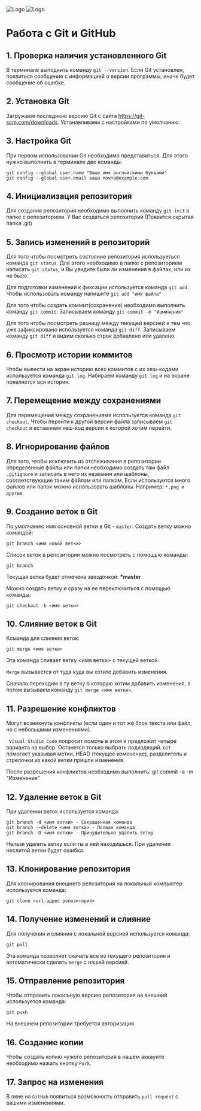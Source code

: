 ![Logo](Git-Logo-1788C.png)
![Logo](Git-Logo-PNG87.png)
# Работа с Git и GitHub

## 1. Проверка наличия установленного Git
В терминале выподнить команду `git --version`. Если Git установлен, появиться сообщение с информацией о версии программы, иначе будет сообщение об ошибке.

## 2. Установка Git
Загружаем последнюю версию Git с сайта https://git-scm.com/downloads.
Устанавливаем с настройками по умолчанию.

## 3. Настройка Git
При первом использовании Git необходимо представиться. Для этого нужно выполнить в терминале две команды:
```
git config --global user.name "Ваше имя английскими буквами"
git config --global user.email ваша почта@example.com
```
## 4. Инициализация репозитория
Для создания репозитория необходимо выполнить команду `git init` в папке с репозиторием. У Вас создаться репозиторий (Появится скрытая папка .git)

## 5. Запись изменений в репозиторий
Для того чтобы посмотреть состояние репозитория используеться команда `git status`. Для этого необходимо в папке с репозиторием написать `git status`, и Вы увидите были ли изменения в файлах, или их не было.

Для подготовки изменений к фиксации используется команда `git add`.
Чтобы использовать команду напишите `git add "имя файла"`

Для того чтобы создать коммит(сохранение) необходимо выполнить команду `git commit`. Записываем команду `git commit -m "Изминения"`

Для того чтобы посмотреть разницу между текущей версией и тем что уже зафиксировано используется команда `git diff`. Записываем команду `git diff` и видим сколько строк добавлено или удалено.

## 6. Просмотр истории коммитов
Чтобы вывести на экран историю всех коммитов с их хеш-кодами используется команда `git log`. Набираем команду `git log` и на экране появляется вся история.

## 7. Перемещение между сохранениями
Для перемещения между сохранениями используется команда `git checkout`. Чтобы перейти к другой версии файла записываем `git checkout` и вставляем хеш-код версии к которой хотим перейти.

## 8. Игнорирование файлов
Для того, чтобы исключить из отслеживания в репозитории определенные файлы или папки необходимо создать там файл `.gitignore` и записать в него их названия или шаблоны, соответствующие таким файлам или папкам.
Если используется много файлов или папок можно использовать шаблоны. Например: `*.png и другие`.

## 9. Создание веток в Git
По умолчанию имя основной ветки в Git - `master`.
Создать ветку можно командой:
```
git branch <имя новой ветки>
```
Список веток в репозитории можно посмотреть с помощью команды:
```
git branch
```
Текущая ветка будет отмечена звездочкой: **\*master**

Можно создать ветку и сразу на ее переключиться с помощью команды:
```
git checkout -b <имя ветки>
```
## 10. Слияние веток в Git
Команда для слияния веток:
```
git merge <имя ветки>
```
Эта команда сливает ветку <имя ветки> с текущей веткой.

`Merge` вызывается от туда куда вы хотите добавить изменения.

 Сначала переходим в ту ветку в которую хотим добавить изменения, а потом вызываем команду `git merge <имя ветки>`.

## 11. Разрешение конфликтов
Могут возникнуть конфликты (если один и тот же блок текста или файл, но с небольшими изменениями).

` Visual Studio Code` попросит помочь в этом и предложит четыре варианта на выбор. Останется только выбрать подходящий.
`Git` помогает указывая метки, HEAD (текущее изменение), разделитель и стрелочки из какой ветки пришли изменения. 

После разрешения конфликтов необходимо выполнить:
git commit -a -m "Изменения"

## 12. Удаление веток в Git
При удалении веток используется команда:
```
git branch -d <имя ветки> - Сокращенная команда
git branch --delete <имя ветки> - Полная команда
git branch -D <имя ветки> - Принудительно удалить ветку
```
Нельзя удалить ветку если ты в ней находишься.
При удалении неслитой ветки будет ошибка.

## 13. Клонирование репозитория
Для клонирования внешнего репозитория на локальный компьютер используется команда:
```
git clone <url-адрес репозитория>
```
## 14. Получение изменений и слияние
Для получения и слияния с локальной версией используется команда:
```
git pull
```
Эта команда позволяет скачать все из текущего репозитория и автоматически сделать `merge` с нашей версией.

## 15. Отправление репозитория
Чтобы отправить локальную версию репозитория на внешний используется команда:
```
git push
```
На внешнем репозитории требуется авторизация.

## 16. Создание копии
Чтобы создать копию чужого репозитория в нашем аккаунте необходимо нажать кнопку `Fork`.

## 17. Запрос на изменения
В окне на `GitHab` появиться возможность отправить `pull request` с вашими изменениями.